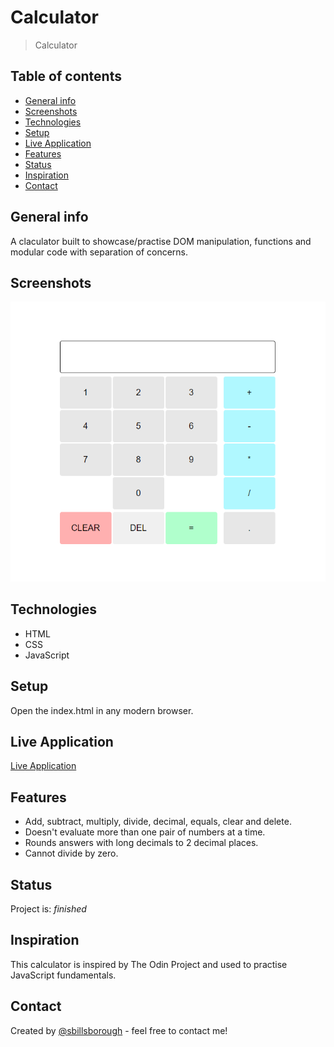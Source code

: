 # Calculator

> Calculator

## Table of contents

- [General info](#general-info)
- [Screenshots](#screenshots)
- [Technologies](#technologies)
- [Setup](#setup)
- [Live Application](#live-application)
- [Features](#features)
- [Status](#status)
- [Inspiration](#inspiration)
- [Contact](#contact)

## General info

A claculator built to showcase/practise DOM manipulation, functions and modular code with separation of concerns.

## Screenshots

![Example screenshot](./assets/images/calculator-sample-screenshot.png)

## Technologies

- HTML
- CSS
- JavaScript

## Setup

Open the index.html in any modern browser.

## Live Application

[Live Application](https://sbillsborough.github.io/calculator-top/)

## Features

- Add, subtract, multiply, divide, decimal, equals, clear and delete.
- Doesn't evaluate more than one pair of numbers at a time.
- Rounds answers with long decimals to 2 decimal places.
- Cannot divide by zero.

## Status

Project is: _finished_

## Inspiration

This calculator is inspired by The Odin Project and used to practise JavaScript fundamentals.

## Contact

Created by [@sbillsborough](billsboroughscott@gmail.com) - feel free to contact me!
